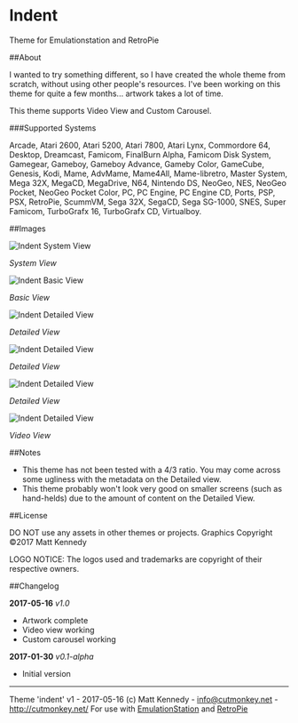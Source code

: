 # Indent
Theme for Emulationstation and RetroPie


##About

I wanted to try something different, so I have created the whole theme from scratch, without using other people's resources. I've been working on this theme for quite a few months... artwork takes a lot of time.

This theme supports Video View and Custom Carousel.

###Supported Systems

Arcade, Atari 2600, Atari 5200, Atari 7800, Atari Lynx, Commordore 64, Desktop, Dreamcast, Famicom, FinalBurn Alpha, Famicom Disk System, Gamegear, Gameboy, Gameboy Advance, Gameby Color, GameCube, Genesis, Kodi, Mame, AdvMame, Mame4All, Mame-libretro, Master System, Mega 32X, MegaCD, MegaDrive, N64, Nintendo DS, NeoGeo, NES, NeoGeo Pocket, NeoGeo Pocket Color, PC, PC Engine, PC Engine CD, Ports, PSP, PSX, RetroPie, ScummVM, Sega 32X, SegaCD, Sega SG-1000, SNES, Super Famicom, TurboGrafx 16, TurboGrafx CD, Virtualboy.

##Images

![Indent System View](http://i.imgur.com/h6NxEOh.jpg)

*System View*

![Indent Basic View](http://i.imgur.com/0LQURji.jpg)

*Basic View*

![Indent Detailed View](http://i.imgur.com/l188JK0.jpg)

*Detailed View*

![Indent Detailed View](http://i.imgur.com/OdVWtZb.jpg)

*Detailed View*

![Indent Detailed View](http://i.imgur.com/xL1gofN.jpg)

*Detailed View*

![Indent Detailed View](http://i.imgur.com/T1u5Fj6.jpg)

*Video View*

##Notes

- This theme has not been tested with a 4/3 ratio. You may come across some ugliness with the metadata on the Detailed view.
- This theme probably won't look very good on smaller screens (such as hand-helds) due to the amount of content on the Detailed View.


##License

DO NOT use any assets in other themes or projects.
Graphics Copyright ©2017 Matt Kennedy

LOGO NOTICE:
The logos used and trademarks are copyright of their respective owners.


##Changelog

**2017-05-16**
*v1.0*
 - Artwork complete
 - Video view working
 - Custom carousel working

**2017-01-30**
*v0.1-alpha*
 - Initial version

---

Theme 'indent' v1 - 2017-05-16
(c) Matt Kennedy - info@cutmonkey.net - http://cutmonkey.net/
For use with [EmulationStation](http://www.emulationstation.org/) and [RetroPie](https://retropie.org.uk/)
